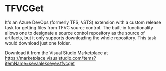 # TFVCGet
It's an Azure DevOps (formerly TFS, VSTS) extension with a custom release task for getting files from TFVC source control.
The built-in functionality allows one to designate a source control repository as the source of artifacts, but it only supports
downloading the whole repository. This task would download just one folder.

Download it from the Visual Studio Marketplace at https://marketplace.visualstudio.com/items?itemName=sevaalekseyev.tfvcget
